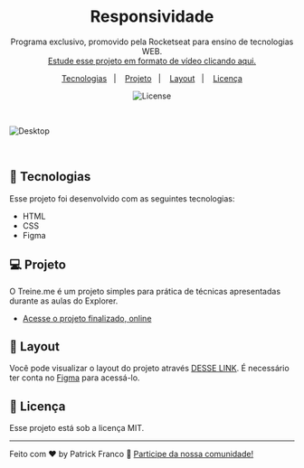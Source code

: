 <h1 align="center"> Responsividade </h1>

<p align="center">
Programa exclusivo, promovido pela Rocketseat para ensino de tecnologias WEB. <br/>
<a href="https://www.rocketseat.com.br">Estude esse projeto em formato de vídeo clicando aqui.</a>
</p>

<p align="center">
  <a href="#-tecnologias">Tecnologias</a>&nbsp;&nbsp;&nbsp;|&nbsp;&nbsp;&nbsp;
  <a href="#-projeto">Projeto</a>&nbsp;&nbsp;&nbsp;|&nbsp;&nbsp;&nbsp;
  <a href="#-layout">Layout</a>&nbsp;&nbsp;&nbsp;|&nbsp;&nbsp;&nbsp;
  <a href="#memo-licença">Licença</a>
</p>

<p align="center">
  <img alt="License" src="https://img.shields.io/static/v1?label=license&message=MIT&color=49AA26&labelColor=000000">
</p>

<br>

![Desktop](https://github.com/patrickxfranco/responsividade/assets/52086621/97884f88-0a4e-41b3-a7de-2d2c8b24374a)


<br>

## 🚀 Tecnologias

Esse projeto foi desenvolvido com as seguintes tecnologias:

- HTML
- CSS
- Figma

## 💻 Projeto

O Treine.me é um projeto simples para prática de técnicas apresentadas durante as aulas do Explorer.

- [Acesse o projeto finalizado, online](https://patrickxfranco.github.io/responsividade/)

## 🔖 Layout

Você pode visualizar o layout do projeto através [DESSE LINK](https://www.figma.com/file/ZLkOKdqqiQge4nTya5H51x/Explorer-Stage-03-Projeto-02-(Copy)?type=design&node-id=203%3A1745&mode=dev). É necessário ter conta no [Figma](https://figma.com) para acessá-lo.

## :memo: Licença

Esse projeto está sob a licença MIT.

---

Feito com ♥ by Patrick Franco :wave: [Participe da nossa comunidade!](https://discord.gg/rocketseat)
